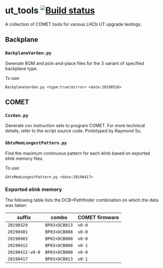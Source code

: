 # ut_tools [![Build status](https://travis-ci.com/umd-lhcb/ut_tools.svg?branch=master)](https://travis-ci.com/umd-lhcb)
A collection of COMET tools for various LHCb UT upgrade testings.


## Backplane
### `BackplaneVarGen.py`
Generate BOM and pick-and-place files for the 3 variant of specified backplane
type.

To use:
```
BackplaneVarGen.py <type:true|mirror> <date:20190516>
```


## COMET
### `CsvGen.py`
Generate csv instruction sets to program COMET. For more technical details,
refer to the script source code. Prototyped by Raymond Su.


### `GbtxMemLongestPattern.py`
Find the maximum continuous pattern for each elink based on exported elink
memory files.

To use:
```
GbtxMemLongestPattern.py <date:20190417>
```


### Exported elink memory
The following table lists the DCB+Pathfinder combination on which the data was
taken:

| suffix          | combo         | COMET firmware |
|-----------------|---------------|----------------|
| `20190329`      | `BP03+DCB013` | `v0-0`         |
| `20190401`      | `BP03+DCB008` | `v0-0`         |
| `20190403`      | `BP02+DCB008` | `v0-0`         |
| `20190412`      | `BP03+DCB008` | `v0-1`         |
| `20190412-v0-0` | `BP03+DCB008` | `v0-0`         |
| `20190417`      | `BP03+DCB013` | `v0-1`         |
